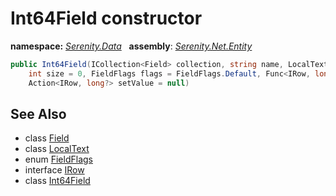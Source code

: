 # Int64Field constructor
**namespace:** *[Serenity.Data](../../README.md#serenity.data-namespace)*   **assembly**: *[Serenity.Net.Entity](../../README.md)*

```csharp
public Int64Field(ICollection<Field> collection, string name, LocalText caption = null, 
    int size = 0, FieldFlags flags = FieldFlags.Default, Func<IRow, long?> getValue = null, 
    Action<IRow, long?> setValue = null)
```

## See Also

* class [Field](../Field.md)
* class [LocalText](../Serenity.Net.Core/../../Serenity/LocalText.md)
* enum [FieldFlags](../Serenity.Net.Data/../FieldFlags.md)
* interface [IRow](../IRow.md)
* class [Int64Field](../Int64Field.md)